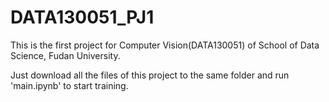 # DATA130051_PJ1
This is the first project for Computer Vision(DATA130051) of School of Data Science, Fudan University.

Just download all the files of this project to the same folder and run 'main.ipynb' to start training.
